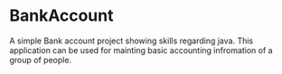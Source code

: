 # BankAccount
A simple Bank account project showing skills regarding java. This application can be used for mainting basic accounting infromation of a group of people.
